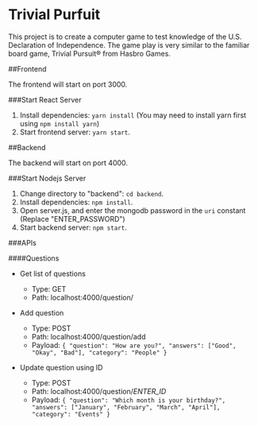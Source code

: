 # Trivial Purfuit #

This project is to create a computer game to test knowledge of the U.S. Declaration of Independence. 
The game play is very similar to the familiar board game, Trivial Pursuit® from Hasbro Games.

##Frontend

The frontend will start on port 3000.

###Start React Server
1. Install dependencies: `yarn install` (You may need to install yarn first using `npm install yarn`)
2. Start frontend server: `yarn start`.

##Backend

The backend will start on port 4000.

###Start Nodejs Server
1. Change directory to "backend": `cd backend`.
2. Install dependencies: `npm install`.
3. Open server.js, and enter the mongodb password in the `uri` constant (Replace "ENTER_PASSWORD")
4. Start backend server: `npm start`.

###APIs

####Questions
* Get list of questions
    * Type: GET
    * Path: localhost:4000/question/
* Add question
    * Type: POST
    * Path: localhost:4000/question/add
    * Payload: 
`{
     "question": "How are you?",
     "answers": ["Good", "Okay", "Bad"],
     "category": "People"
 }`

 * Update question using ID
     * Type: POST
     * Path: localhost:4000/question/*ENTER_ID*
     * Payload: 
 `{
      "question": "Which month is your birthday?",
      "answers": ["January", "February", "March", "April"],
      "category": "Events"
  }`
 